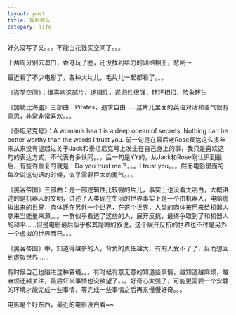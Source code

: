 ```yaml
---
layout: post
title: 观后感么 
category: life
---
```


好久没写了又。。。不能白花钱买空间了。。。

上两周分别去澳门，香港玩了圈，还没找到给力的网络相册，悲剧～

最近看了不少电影了，各种大片儿，毛片儿一起都看了。。。

《盗梦空间》：很喜欢这部片，逻辑性，递归性很强，环环相扣，险象环生

《加勒比海盗》三部曲：Pirates，追求自由……这片儿里面的英语对话和语气很有意思，非常非常喜欢。。。

《泰坦尼克号》：A woman’s heart is a deep ocean of secrets. Nothing can be better worthy than the words I trust you. 前一句是在最后老Rose表达这么多年来从来没有提起过关于Jack和泰坦尼克号上发生在自己身上的事，我只是喜欢这句的表达方式，不代表有多认同。。。后一句是YY的，从Jack和Rose刚认识到最后，有些许重复的就是：Do you trust me？。。。I trust you。。。然而电影里面的每次说这句话的时候，似乎需要巨大的勇气。。。

《黑客帝国》三部曲：是一部逻辑性比较强的片儿，事实上也没看太明白，大概讲述的是机器人的文明，讲述了人类现在生活的世界事实上是一个由机器人，电脑虚拟出来的世界，肉体还在另外一个世界，在这个世界，人类的肉体被用来给机器人拿来当能量来源。。。一群似乎看透了这些的人，展开反抗，最终争取到了和机器人的和平……但是电影最后似乎极其隐晦的叙说，这个展开反抗的世界也不过是另外一个虚拟的世界而已。。。

《黑客帝国》中，知道得越多的人，背负的责任越大，有的人受不了了，反而想回到虚拟世界……

有时候自己也陷进这种窘境。。。有时候有意无意的知道些事情，越知道越麻烦，越麻烦还越关注，最后虾米事情也没欲望了。。。好奇心太强了，可能更需要一个安静的环境才能完成一些事情，等完成一些事情之后再来慢慢好奇。。。

电影是个好东西，最近的电影没白看~~

